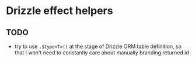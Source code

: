# Drizzle effect helpers

## TODO

- try to use `.$type<T>()` at the stage of Drizzle ORM table definition, so that
  I won't need to constantly care about manually branding returned id
